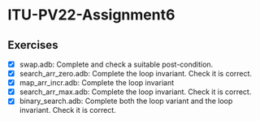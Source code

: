 # ITU-PV22-Assignment6

## Exercises

- [X] swap.adb: Complete and check a suitable post-condition.
- [X] search_arr_zero.adb: Complete the loop invariant. Check it is correct.
- [X] map_arr_incr.adb: Complete the loop invariant
- [X] search_arr_max.adb: Complete the loop invariant. Check it is correct.
- [X] binary_search.adb: Complete both the loop variant and the loop invariant. Check it is correct.
